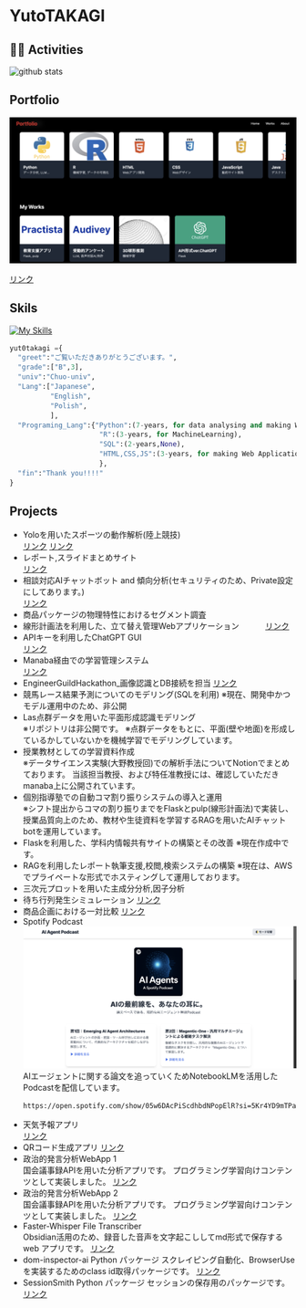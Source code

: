 # YutoTAKAGI

<!-- 4. GitHub usernameを変更, 2箇所 -->
<!-- ライトモート：theme=light, ダークモート：theme=vue-dark  -->
## 🏃‍♀️ Activities
<div align="left"> 
  <img alt="github stats" height="170px" src="https://github-readme-stats.vercel.app/api/top-langs/?username=yut0takagi&theme=vue-dark&layout=compact" />
</div>

## Portfolio
<a link="https://yut0takagi.github.io/Portfolio/portfolio">
<img alt="Portfolio" src="https://github.com/yut0takagi/Portfolio/blob/main/%E3%82%B9%E3%82%AF%E3%83%AA%E3%83%BC%E3%83%B3%E3%82%B7%E3%83%A7%E3%83%83%E3%83%88%202025-03-30%2014.25.34.png?raw=true">
</a>

[リンク](https://yut0takagi.github.io/Portfolio/portfolio)

## Skils
[![My Skills](https://skillicons.dev/icons?i=js,html,css,python,r,sqltypescript)](https://skillicons.dev)

```Python
yut0takagi ={
  "greet":"ご覧いただきありがとうございます。",
  "grade":["B",3],
  "univ":"Chuo-univ",
  "Lang":["Japanese",
          "English",
          "Polish",
          ],
  "Programing_Lang":{"Python":(7-years, for data analysing and making Web applications),
                      "R":(3-years, for MachineLearning),
                      "SQL":(2-years,None),
                      "HTML,CSS,JS":(3-years, for making Web Applications),
                      },
  "fin":"Thank you!!!!"
} 
```

## Projects
* Yoloを用いたスポーツの動作解析(陸上競技)   
  [リンク](https://yut0takagi.github.io/assignment/viewer.html?file=pdf%2F%E8%B5%B0%E8%A1%8C%E3%83%BB%E6%8A%95%E7%90%83%E3%83%95%E3%82%A9%E3%83%BC%E3%83%A0%E3%81%AE%E6%98%A0%E5%83%8F%E3%83%87%E3%83%BC%E3%82%BF%E3%81%AB%E5%9F%BA%E3%81%A5%E3%81%8F%E8%A7%A3%E6%9E%90.pdf)
  [リンク](https://yut0takagi.github.io/assignment/viewer.html?file=pdf%2FME%E6%9C%80%E7%B5%82%E8%AA%B2%E9%A1%8C.pdf)
* レポート,スライドまとめサイト   
  [リンク](https://yut0takagi.github.io/assignment/)
* 相談対応AIチャットボット and 傾向分析(セキュリティのため、Private設定にしてあります。)     
  [リンク](https://line.me/R/ti/p/@585jissf)
* 商品パッケージの物理特性におけるセグメント調査
* 線形計画法を利用した、立て替え管理Webアプリケーション　　　
  [リンク](https://paytomo.onrender.com/home/)
* APIキーを利用したChatGPT GUI   
  [リンク](https://usingchatgptwithapikey.onrender.com/)
* Manaba経由での学習管理システム   
  [リンク](https://github.com/yut0takagi/ManageFromManaba)
* EngineerGuildHackathon_画像認識とDB接続を担当
  [リンク](https://github.com/yut0takagi/HackathonNo45)   
* 競馬レース結果予測についてのモデリング(SQLを利用)
  ※現在、開発中かつモデル運用中のため、非公開   
* Las点群データを用いた平面形成認識モデリング   
  ※リポジトリは非公開です。
  ※点群データをもとに、平面(壁や地面)を形成しているかしていないかを機械学習でモデリングしています。
* 授業教材としての学習資料作成   
  ※データサイエンス実験(大野教授回)での解析手法についてNotionでまとめております。
  当該担当教授、および特任准教授には、確認していただきmanaba上に公開されています。
* 個別指導塾での自動コマ割り振りシステムの導入と運用    
  ※シフト提出からコマの割り振りまでをFlaskとpulp(線形計画法)で実装し、授業品質向上のため、教材や生徒資料を学習するRAGを用いたAIチャットbotを運用しています。
* Flaskを利用した、学科内情報共有サイトの構築とその改善
  ※現在作成中です。
* RAGを利用したレポート執筆支援,校閲,検索システムの構築
  ※現在は、AWSでプライペートな形式でホスティングして運用しております。
* 三次元プロットを用いた主成分分析,因子分析
* 待ち行列発生シミュレーション
  [リンク](https://yut0takagi.github.io/assignment/viewer.html?file=pdf%2F%E5%AE%9F%E9%A8%93%E8%A8%88%E7%94%BB%E6%B3%95%E7%AC%AC3%E5%9B%9E.pdf)
* 商品企画における一対比較
  [リンク](https://yut0takagi.github.io/assignment/viewer.html?file=pdf%2F%E5%AE%9F%E9%A8%932C_%E5%95%86%E5%93%81%E4%BC%81%E7%94%BB%E3%81%AB%E3%81%8A%E3%81%91%E3%82%8B%E5%AE%98%E8%83%BD%E8%A9%95%E4%BE%A1_23D7104001I_%E9%AB%99%E6%9C%A8%E6%82%A0%E4%BA%BA.pdf)
* Spotify Podcast   
  <img alt="SpotifyPodcast" src="https://github.com/yut0takagi/Portfolio/blob/main/img/SpotifyPodcast.png">
  AIエージェントに関する論文を追っていくためNotebookLMを活用したPodcastを配信しています。 
  ```txt
  https://open.spotify.com/show/05w6DAcPiScdhbdNPopElR?si=5Kr4YD9mTPaEuFfTRK70pQ
  ```
* 天気予報アプリ   
  [リンク](https://github.com/yut0takagi/weather_app)
* QRコード生成アプリ
  [リンク](https://github.com/yut0takagi/qr-code-gen)   
* 政治的発言分析WebApp 1   
  国会議事録APIを用いた分析アプリです。
  プログラミング学習向けコンテンツとして実装しました。
  [リンク](https://github.com/yut0takagi/kokkai-analytics)
* 政治的発言分析WebApp 2   
  国会議事録APIを用いた分析アプリです。
  プログラミング学習向けコンテンツとして実装しました。
  [リンク](https://github.com/yut0takagi/kokkai-analytics2)
* Faster-Whisper File Transcriber   
  Obsidian活用のため、録音した音声を文字起こししてmd形式で保存するweb アプリです。
  [リンク](https://github.com/yut0takagi/faster-whisper-file-app)
* dom-inspector-ai Python パッケージ
  スクレイピング自動化、BrowserUseを実装するためのclass id取得パッケージです。
  [リンク](https://pypi.org/project/dom-inspector-ai/)
* SessionSmith Python パッケージ
  セッションの保存用のパッケージです。
  [リンク](https://pypi.org/project/SessionSmith/)
